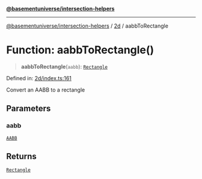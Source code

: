[**@basementuniverse/intersection-helpers**](../../README.md)

***

[@basementuniverse/intersection-helpers](../../README.md) / [2d](../README.md) / aabbToRectangle

# Function: aabbToRectangle()

> **aabbToRectangle**(`aabb`): [`Rectangle`](../types/type-aliases/Rectangle.md)

Defined in: [2d/index.ts:161](https://github.com/basementuniverse/intersection-helpers/blob/98a1762f467a7b92d986d7a09e3582c961f718d2/src/2d/index.ts#L161)

Convert an AABB to a rectangle

## Parameters

### aabb

[`AABB`](../types/type-aliases/AABB.md)

## Returns

[`Rectangle`](../types/type-aliases/Rectangle.md)
